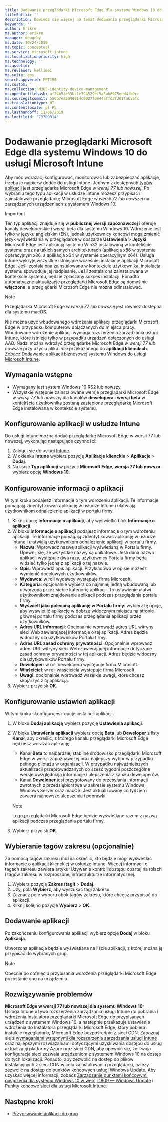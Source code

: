 ```yaml
---
title: Dodawanie przeglądarki Microsoft Edge dla systemu Windows 10 do usługi Microsoft Intune
titleSuffix: ''
description: Dowiedz się więcej na temat dodawania przeglądarki Microsoft Edge dla systemu Windows do usługi Microsoft Intune.
keywords: ''
author: Erikre
ms.author: erikre
manager: dougeby
ms.date: 10/24/2019
ms.topic: conceptual
ms.service: microsoft-intune
ms.localizationpriority: high
ms.technology: ''
ms.assetid: ''
ms.reviewer: kellieei
ms.suite: ems
search.appverid: MET150
ms.custom: ''
ms.collection: M365-identity-device-management
ms.openlocfilehash: af24b5fe33bc1e794529ef5a5ab6975eed4fb9cc
ms.sourcegitcommit: 556b7ea2049014c9027f0e44affd3f301fab55fc
ms.translationtype: HT
ms.contentlocale: pl-PL
ms.lasthandoff: 11/06/2019
ms.locfileid: "73709914"
---
```

# <a name="add-microsoft-edge-for-windows-10-to-microsoft-intune"></a>Dodawanie przeglądarki Microsoft Edge dla systemu Windows 10 do usługi Microsoft Intune

Aby móc wdrażać, konfigurować, monitorować lub zabezpieczać aplikacje, trzeba je najpierw dodać do usługi Intune. Jednym z dostępnych [typów aplikacji](~/apps/apps-add.md#app-types-in-microsoft-intune) jest przeglądarka Microsoft Edge *w wersji 77 lub nowszej*. Po wybraniu tego typu aplikacji w usłudze Intune możesz przypisać i zainstalować przeglądarkę Microsoft Edge *w wersji 77 lub nowszej* na zarządzanych urządzeniach z systemem Windows 10.

> [!IMPORTANT]
> Ten typ aplikacji znajduje się w **publicznej wersji zapoznawczej** i oferuje kanały deweloperskie i wersji beta dla systemu Windows 10. Wdrożenie jest tylko w języku angielskim (EN), jednak użytkownicy końcowi mogą zmienić język wyświetlania w przeglądarce w obszarze **Ustawienia** > **Języki**. Microsoft Edge jest aplikacją systemu Win32 instalowaną w kontekście systemu oraz na takich samych architekturach (aplikacja x86 w systemie operacyjnym x86, a aplikacja x64 w systemie operacyjnym x64). Usługa Intune wykryje wszystkie istniejące wcześniej instalacje aplikacji Microsoft Edge. Jeśli została ona zainstalowana w kontekście użytkownika, instalacja systemu spowoduje jej nadpisanie. Jeśli została ona zainstalowana w kontekście systemu, będzie zgłaszany sukces instalacji. Ponadto automatyczne aktualizacje przeglądarki Microsoft Edge są domyślnie **włączone**, a przeglądarki Microsoft Edge nie można odinstalować.

> [!NOTE]
> Przeglądarka Microsoft Edge *w wersji 77 lub nowszej* jest również dostępna dla systemu macOS.
> 
> Nie można użyć wbudowanego wdrożenia aplikacji przeglądarki Microsoft Edge w przypadku komputerów dołączanych do miejsca pracy. Wbudowane wdrożenie aplikacji wymaga rozszerzenia zarządzania usługi Intune, które istnieje tylko w przypadku urządzeń dołączonych do usługi AAD. Nadal można wdrożyć przeglądarkę Microsoft Edge *w wersji 77 lub nowszej* przy użyciu pliku *.msi* przekazanego do **aplikacji klienckich**. Zobacz [Dodawanie aplikacji biznesowej systemu Windows do usługi Microsoft Intune](~/apps/lob-apps-windows.md).

## <a name="prerequisites"></a>Wymagania wstępne
- Wymagany jest system Windows 10 RS2 lub nowszy.
- Wszystkie wstępnie zainstalowane wersje przeglądarki Microsoft Edge *w wersji 77 lub nowszej* dla kanałów **dewelopera** i **wersji beta** w kontekście użytkownika zostaną zastąpione przeglądarką Microsoft Edge instalowaną w kontekście systemu.

## <a name="configure-the-app-in-intune"></a>Konfigurowanie aplikacji w usłudze Intune
Do usługi Intune można dodać przeglądarkę Microsoft Edge w wersji 77 lub nowszej, wykonując następujące czynności:

1. Zaloguj się do usługi [Intune](https://go.microsoft.com/fwlink/?linkid=2090973).
2. W okienku **Intune** wybierz pozycję **Aplikacje klienckie** > **Aplikacje** > **Dodaj**.
3. Na liście **Typ aplikacji** w pozycji **Microsoft Edge, wersja 77 lub nowsza** wybierz opcję **Windows 10**.

## <a name="configure-app-information"></a>Konfigurowanie informacji o aplikacji
W tym kroku podajesz informacje o tym wdrożeniu aplikacji. Te informacje pomagają zidentyfikować aplikację w usłudze Intune i ułatwiają użytkownikom odnalezienie aplikacji w portalu firmy.

1. Kliknij opcję **Informacje o aplikacji**, aby wyświetlić blok **Informacje o aplikacji**.
2. W bloku **Informacje o aplikacji** podajesz informacje o tym wdrożeniu aplikacji. Te informacje pomagają zidentyfikować aplikację w usłudze Intune i ułatwiają użytkownikom odnalezienie aplikacji w portalu firmy.
    - **Nazwa**: Wprowadź nazwę aplikacji wyświetlaną w Portalu firmy. Upewnij się, że wszystkie nazwy są unikatowe. Jeśli dana nazwa aplikacji występuje dwa razy, użytkownicy Portalu firmy będą widzieć tylko jedną z aplikacji o tej nazwie.
    - **Opis**: Wprowadź opis aplikacji. Przykładowo w opisie możesz wymienić docelowych użytkowników.
    - **Wydawca**: w roli wydawcy występuje firma Microsoft.
    - **Kategoria**: opcjonalnie wybierz co najmniej jedną wbudowaną lub utworzoną przez siebie kategorię aplikacji. To ustawienie ułatwi użytkownikom znajdowanie aplikacji podczas przeglądania portalu firmy.
    - **Wyświetl jako polecaną aplikację w Portalu firmy**: wybierz tę opcję, aby wyświetlić aplikację w dobrze widocznym miejscu na stronie głównej portalu firmy podczas przeglądania aplikacji przez użytkowników.
    - **Adres URL informacji**: Opcjonalnie wprowadź adres URL witryny sieci Web zawierającej informacje o tej aplikacji. Adres będzie widoczny dla użytkowników Portalu firmy.
    - **Adres URL zasad ochrony prywatności**: Opcjonalnie wprowadź adres URL witryny sieci Web zawierającej informacje dotyczące zasad ochrony prywatności w tej aplikacji. Adres będzie widoczny dla użytkowników Portalu firmy.
    - **Deweloper**: w roli dewelopera występuje firma Microsoft.
    - **Właściciel**: w roli właściciela występuje firma Microsoft.
    - **Uwagi**: opcjonalnie wprowadź wszelkie uwagi, które chcesz skojarzyć z tą aplikacją.
3. Wybierz przycisk **OK**.

## <a name="configure-app-settings"></a>Konfigurowanie ustawień aplikacji
W tym kroku skonfigurujesz opcje instalacji aplikacji.

1. W bloku **Dodaj aplikację** wybierz pozycję **Ustawienia aplikacji**.
2. W bloku **Ustawienia aplikacji** wybierz opcję **Beta** lub **Deweloper** z listy **Kanał**, aby określić, z którego kanału przeglądarki Microsoft Edge będziesz wdrażać aplikację.
    - Kanał **Beta** to najbardziej stabilne środowisko przeglądarki Microsoft Edge w wersji zapoznawczej oraz najlepszy wybór w przypadku pełnego pilotażu w organizacji. W przypadku najważniejszych aktualizacji przeprowadzanych co sześć tygodni poszczególne wersje uwzględniają informacje i ulepszenia z kanału deweloperów.
    - Kanał **Deweloper** jest przygotowany do przesyłania informacji zwrotnych z przedsiębiorstwa w zakresie systemu Windows, Windows Server oraz macOS. Jest aktualizowany co tydzień i zawiera najnowsze ulepszenia i poprawki.

    > [!NOTE]
    > Logo przeglądarki Microsoft Edge będzie wyświetlane razem z nazwą aplikacji podczas przeglądania portalu firmy.

3.  Wybierz przycisk **OK**.

## <a name="select-scope-tags-optional"></a>Wybieranie tagów zakresu (opcjonalnie)
Za pomocą tagów zakresu można określić, kto będzie mógł wyświetlać informacje o aplikacji klienckiej w usłudze Intune. Więcej informacji o tagach zakresu zawiera artykuł Używanie kontroli dostępu opartej na rolach i tagów zakresu w rozproszonej infrastrukturze informatycznej.
1.  Wybierz pozycję **Zakres (tagi)**  > **Dodaj**.
2.  Użyj pola **Wybierz**, aby wyszukać tagi zakresu.
3.  Zaznacz pole wyboru obok tagów zakresu, które chcesz przypisać do aplikacji.
4.  Kliknij kolejno pozycje **Wybierz** > **OK**.

## <a name="add-the-app"></a>Dodawanie aplikacji
Po zakończeniu konfigurowania aplikacji wybierz opcję **Dodaj** w bloku **Aplikacja**. 

Utworzona aplikacja będzie wyświetlana na liście aplikacji, z której można ją przypisać do wybranych grup. 

> [!NOTE]
> Obecnie po cofnięciu przypisania wdrożenia przeglądarki Microsoft Edge pozostanie ono na urządzeniu.

## <a name="troubleshooting"></a>Rozwiązywanie problemów
**Microsoft Edge w wersji 77 lub nowszej dla systemu Windows 10:**<br>
Usługa Intune używa rozszerzenia zarządzania usługi Intune do pobrania i wdrożenia Instalatora przeglądarki Microsoft Edge do przypisanych urządzeń z systemem Windows 10, a następnie przekazuje ustawienia wdrożenia do Instalatora przeglądarki Microsoft Edge, który pobiera i instaluje przeglądarkę Microsoft Edge bezpośrednio z sieci CDN. Zapoznaj się z [wymaganiami wstępnymi dla rozszerzenia zarządzania usługi Intune](~/apps/intune-management-extension.md#prerequisites) oraz najlepszymi rozwiązaniami dotyczącymi uzyskiwania dostępu do usług aktualizacji platformy Azure oraz sieci CDN, aby upewnić się, że Twoja konfiguracja sieci zezwala urządzeniom z systemem Windows 10 na dostęp do tych lokalizacji. Ponadto, aby zezwolić na dostęp do plików instalacyjnych z sieci CDN w celu zainstalowania przeglądarki, należy zezwolić na dostęp do punktów końcowych usługi Windows Update. Aby uzyskać więcej informacji, zobacz [Zarządzanie punktami końcowymi połączenia dla systemu Windows 10 w wersji 1809 — Windows Update](https://docs.microsoft.com/windows/privacy/manage-windows-1809-endpoints#windows-update) i [Punkty końcowe sieci dla usługi Microsoft Intune](~/fundamentals/intune-endpoints.md).

## <a name="next-steps"></a>Następne kroki
- [Przypisywanie aplikacji do grup](~/apps/apps-deploy.md)
